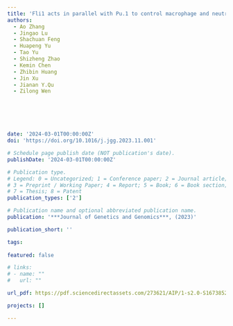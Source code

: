 ```yaml
---
title: 'Fli1 acts in parallel with Pu.1 to control macrophage and neutrophil fate in zebrafish'
authors:
  - Ao Zhang
  - Jingao Lu
  - Shachuan Feng
  - Huapeng Yu
  - Tao Yu
  - Shizheng Zhao
  - Kemin Chen
  - Zhibin Huang
  - Jin Xu
  - Jianan Y.Qu
  - Zilong Wen






date: '2024-03-01T00:00:00Z'
doi: 'https://doi.org/10.1016/j.jgg.2023.11.001'

# Schedule page publish date (NOT publication's date).
publishDate: '2024-03-01T00:00:00Z'

# Publication type.
# Legend: 0 = Uncategorized; 1 = Conference paper; 2 = Journal article;
# 3 = Preprint / Working Paper; 4 = Report; 5 = Book; 6 = Book section;
# 7 = Thesis; 8 = Patent
publication_types: ['2']

# Publication name and optional abbreviated publication name.
publication: '***Journal of Genetics and Genomics***, (2023)'

publication_short: ''

tags:
  
featured: false

# links:
# - name: ""
#   url: ""

url_pdf: https://pdf.sciencedirectassets.com/273621/AIP/1-s2.0-S1673852723002370/main.pdf?X-Amz-Security-Token=IQoJb3JpZ2luX2VjEKP%2F%2F%2F%2F%2F%2F%2F%2F%2F%2FwEaCXVzLWVhc3QtMSJIMEYCIQCFlcJII8oT0wbudUm8rYhHV3GjL0EpNd4p1jUHZV%2FE9QIhALmfVPCNc5%2F0REmHEXQu6SWnU0u3VUazy%2FPMJJN%2B3uWQKrIFCDwQBRoMMDU5MDAzNTQ2ODY1IgxF%2BUxUYtljApywLcsqjwWZ9hMu%2BedVr65bEa5NrFFdRE41IWn9DvqlAtSH9IKH5ySHjREWMMOvy9Uy8K8GVGiqVjmO4Wvuyfsf1eH8T4wHspy7nHiIpSZdIxqnAqHFSPrLyDTAYClqjOYJAXSATNaKux16rh5vjyTlRFIz%2Bnv401igT%2BRkfYFYXydYjZX9zeGT2YrVkUK4LobnL%2B%2Fv7av9RY%2FO5HYxQLjrCd7za%2BCiqnhispEBlSLhIaQ8Tzch%2BvhlRdjHMMJoA5BawZ4aef5EiHTR%2FLFn81dGuN7P7WpBMj8JAusgenRpSBX%2B98I04BZRdV7973M56Bbsf7d2U%2F41CGhBwz01fF4NqZv5gq8k683xWFKGAhLPonmKKHtWlwq2iToE8nXE9ELr9rP3S08UauR69XBg4pUtOvBXLafZsE7vVEWXgVBMDNnMXhvaFQyM38G%2Bms80BO%2B9wehW%2B3bKpsRdhEWY%2BsbkxJHBR%2FXVT2qRvobDZl2ods1Zj4EaAEbPMJXCCB35xT3iJYSCcCsUtxlnzHtYl%2BdtV5NGqvILAIP%2FgArK%2Fctq14LP4ulhu5LwOYpGYiCH33qz0wTdZRdYMcOuF3zDKDIS8SLlQN0ATQ4p%2FtrybvU4Zt6J5sfcjBVNLuOFfx6xZlG40A3PE2YoIuI%2FznB9tFPvAgXFyKAmwzjmI6Wso9yjXIWqtme58peqQ7FK9KPWrmWno%2F3f5K0ULcIuzTc3Fh2pFDLYGeRP63QaNk4i6RFuleaUxmZ%2F9mg6c6j6TtMRWKcBUnnd7eRBHKe6PTocxU4Fl%2F80RzPKaeLKOh31EdnXTa0%2FrOlnCcevwq1wTeSr2QmJuN8o5dlPZGtlzuDQA4SgM8vPHX9KBMVBGuUB%2Fv%2FtKCEQXJO%2FMILwzawGOrABf%2FIOIeLXYUl4yVUk8OxeYDNgLw7yqA2lWfV%2FF2HFlMbIMcVFmELYy1lob2m1x%2F4UJMjWdrmSJznZDBRiJm0U%2BqvebxmhfNw%2F4t4GAGJTOvR4cQPmltPLkpXpJE9I3R%2BYhM0teLmWLeUB0kfsfxlN5UwpJUZF95GBnXn%2B%2FEriVZz63NmQ8diW38kddKfYC4y3UZzLv3SqSGG%2BLqHnVv67LNEwQCfTgLIOTnATgDrLvBM%3D&X-Amz-Algorithm=AWS4-HMAC-SHA256&X-Amz-Date=20240102T033017Z&X-Amz-SignedHeaders=host&X-Amz-Expires=300&X-Amz-Credential=ASIAQ3PHCVTY243EIFY7%2F20240102%2Fus-east-1%2Fs3%2Faws4_request&X-Amz-Signature=0925e4b3b8885434618bb0a8418aa2568f4b3023078494cc5e2bff62395ba2cd&hash=1953f478c9768e2906fa3226cbe7d784d410a993545b1fe236085f557986de88&host=68042c943591013ac2b2430a89b270f6af2c76d8dfd086a07176afe7c76c2c61&pii=S1673852723002370&tid=spdf-53a136d3-39d9-427d-a1d9-15b1635679b5&sid=7b3b26a7807598440e2ac2983781d084446bgxrqa&type=client&tsoh=d3d3LnNjaWVuY2VkaXJlY3QuY29t&ua=120b5a51030101025203&rr=83efec2bab271095&cc=hk

projects: []

---
```





